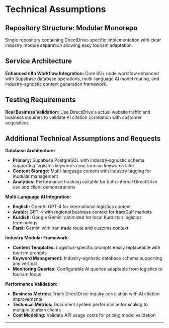 # Technical Assumptions

## Repository Structure: Modular Monorepo
Single repository containing DirectDrive-specific implementation with clear industry module separation allowing easy tourism adaptation.

## Service Architecture
**Enhanced n8n Workflow Integration:** Core 60+ node workflow enhanced with Supabase database operations, multi-language AI model routing, and industry-agnostic content generation framework.

## Testing Requirements
**Real Business Validation:** Use DirectDrive's actual website traffic and business inquiries to validate AI citation correlation with customer acquisition.

## Additional Technical Assumptions and Requests

**Database Architecture:**
- **Primary:** Supabase PostgreSQL with industry-agnostic schema supporting logistics keywords now, tourism keywords later
- **Content Storage:** Multi-language content with industry tagging for modular management
- **Analytics:** Performance tracking suitable for both internal DirectDrive use and client demonstrations

**Multi-Language AI Integration:**
- **English:** OpenAI GPT-4 for international logistics content
- **Arabic:** GPT-4 with regional business context for Iraq/Gulf markets  
- **Kurdish:** Google Gemini optimized for local Kurdistan logistics terminology
- **Farsi:** Gemini with Iran trade route and customs context

**Industry Modular Framework:**
- **Content Templates:** Logistics-specific prompts easily replaceable with tourism prompts
- **Keyword Management:** Industry-agnostic database schema supporting any vertical
- **Monitoring Queries:** Configurable AI queries adaptable from logistics to tourism focus

**Performance Validation:**
- **Business Metrics:** Track DirectDrive inquiry correlation with AI citation improvements
- **Technical Metrics:** Document system performance for scaling to multiple tourism clients
- **Cost Modeling:** Validate API usage costs for pricing model validation

---
